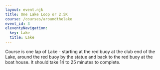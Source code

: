 ```yaml
---
layout: event.njk
title: One Lake Loop or 2.5K
course: /courses/aroundthelake
event_id: 3
eleventyNavigation:
  key: Lake
  title: Lake
---
```


Course is one lap of Lake -  starting at the red buoy at the club end of the Lake, around the red buoy by the statue and  back to the red buoy at the boat house.  It should take 14 to 25 minutes to complete.